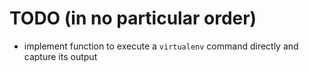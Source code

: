 TODO (in no particular order)
=============================

* implement function to execute a `virtualenv` command directly and capture its output
